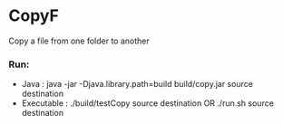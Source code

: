# CopyF
Copy a file from one folder to another

### Run:
  - Java          : java -jar -Djava.library.path=build build/copy.jar source destination
  - Executable    : ./build/testCopy source destination    OR ./run.sh source destination
